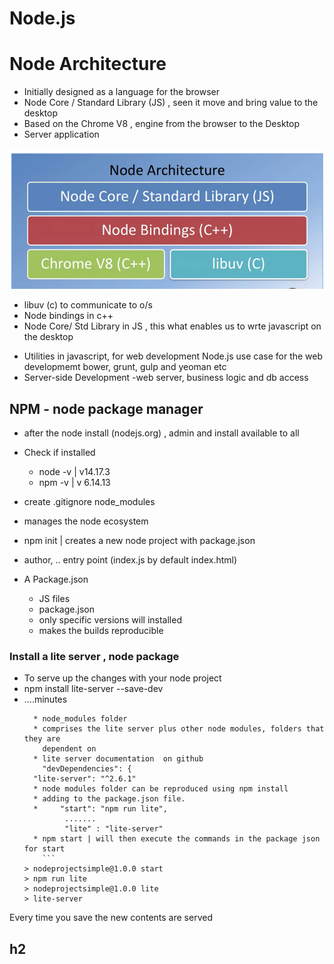 # Node.js

# Node Architecture

- Initially designed as a language for the browser
- Node Core / Standard Library (JS) , seen it move and bring value to the desktop
- Based on the Chrome V8 , engine from the browser to the Desktop
- Server application

![img.png](img.png)

- libuv (c) to communicate to o/s
- Node bindings in c++
- Node Core/ Std Library in JS , this what enables us to wrte javascript on the desktop


* Utilities in javascript, for web development Node.js use case for the web developmemt
  bower, grunt, gulp and yeoman etc
* Server-side Development
  -web server, business logic and db access

## NPM - node package manager
* after the node install (nodejs.org) , admin and install available to all
* Check if installed 
  * node -v   |  v14.17.3
  * npm  -v   |  v 6.14.13

* create .gitignore
  node_modules

* manages the node ecosystem
* npm init | creates a new node project with package.json
* author, .. entry point (index.js by default index.html)
* A Package.json
  - JS files
  - package.json 
  - only specific versions will installed
  - makes the builds reproducible

### Install a lite server , node package

* To serve up the changes with your node project
* npm install lite-server --save-dev
* ....minutes
  ```
    * node_modules folder
    * comprises the lite server plus other node modules, folders that they are
      dependent on  
    * lite server documentation  on github
      "devDependencies": {
    "lite-server": "^2.6.1"
    * node modules folder can be reproduced using npm install
    * adding to the package.json file. 
    *     "start": "npm run lite",
           .......
           "lite" : "lite-server"
    * npm start | will then execute the commands in the package json for start
      ```
  > nodeprojectsimple@1.0.0 start
  > npm run lite
  > nodeprojectsimple@1.0.0 lite
  > lite-server

Every time you save the new contents are served

## h2


